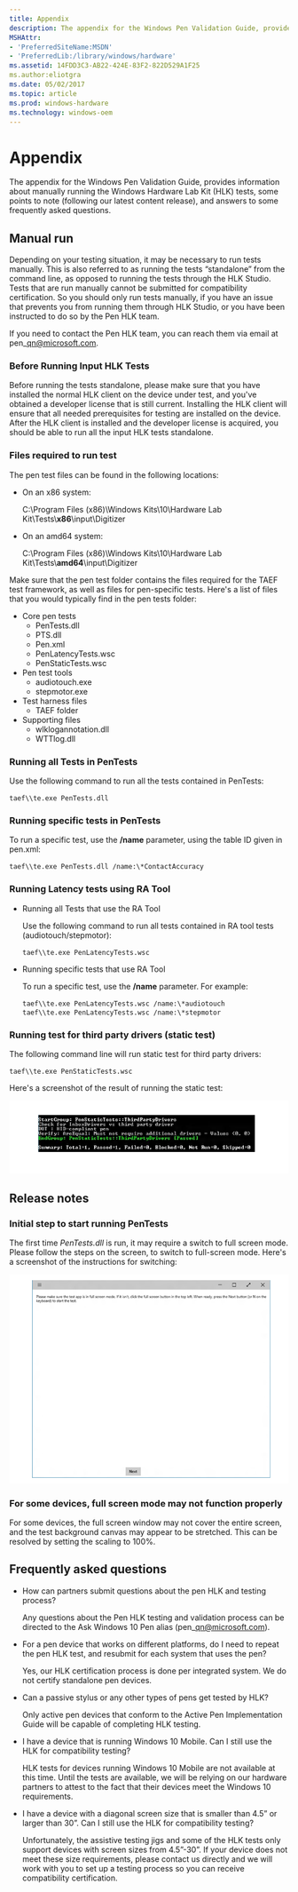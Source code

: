 ```yaml
---
title: Appendix
description: The appendix for the Windows Pen Validation Guide, provides information about manually running the Windows Hardware Lab Kit (HLK) tests, some points to note (following our latest content release), and answers to some frequently asked questions.
MSHAttr:
- 'PreferredSiteName:MSDN'
- 'PreferredLib:/library/windows/hardware'
ms.assetid: 14FDD3C3-AB22-424E-83F2-822D529A1F25
ms.author:eliotgra
ms.date: 05/02/2017
ms.topic: article
ms.prod: windows-hardware
ms.technology: windows-oem
---
```


# Appendix


The appendix for the Windows Pen Validation Guide, provides information about manually running the Windows Hardware Lab Kit (HLK) tests, some points to note (following our latest content release), and answers to some frequently asked questions.

## Manual run


Depending on your testing situation, it may be necessary to run tests manually. This is also referred to as running the tests “standalone” from the command line, as opposed to running the tests through the HLK Studio. Tests that are run manually cannot be submitted for compatibility certification. So you should only run tests manually, if you have an issue that prevents you from running them through HLK Studio, or you have been instructed to do so by the Pen HLK team.

If you need to contact the Pen HLK team, you can reach them via email at pen\_qn@microsoft.com.

### Before Running Input HLK Tests

Before running the tests standalone, please make sure that you have installed the normal HLK client on the device under test, and you've obtained a developer license that is still current. Installing the HLK client will ensure that all needed prerequisites for testing are installed on the device. After the HLK client is installed and the developer license is acquired, you should be able to run all the input HLK tests standalone.

### Files required to run test

The pen test files can be found in the following locations:

-   On an x86 system:
    
    C:\\Program Files (x86)\\Windows Kits\\10\\Hardware Lab Kit\\Tests\\**x86**\\input\\Digitizer
-   On an amd64 system:
    
    C:\\Program Files (x86)\\Windows Kits\\10\\Hardware Lab Kit\\Tests\\**amd64**\\input\\Digitizer

Make sure that the pen test folder contains the files required for the TAEF test framework, as well as files for pen-specific tests. Here's a list of files that you would typically find in the pen tests folder:

-   Core pen tests
    + PenTests.dll
    + PTS.dll
    + Pen.xml
    + PenLatencyTests.wsc
    + PenStaticTests.wsc
-   Pen test tools
    + audiotouch.exe
    + stepmotor.exe
-   Test harness files
    + TAEF folder
-   Supporting files
    + wlklogannotation.dll
    + WTTlog.dll

### Running all Tests in PenTests

Use the following command to run all the tests contained in PenTests:
```
taef\\te.exe PenTests.dll
```
### Running specific tests in PenTests

To run a specific test, use the **/name** parameter, using the table ID given in pen.xml:
```
taef\\te.exe PenTests.dll /name:\*ContactAccuracy
```
### Running Latency tests using RA Tool

- Running all Tests that use the RA Tool

  Use the following command to run all tests contained in RA tool tests (audiotouch/stepmotor):
  ```
  taef\\te.exe PenLatencyTests.wsc
  ```
- Running specific tests that use RA Tool

  To run a specific test, use the **/name** parameter. For example:
  ```
  taef\\te.exe PenLatencyTests.wsc /name:\*audiotouch
  taef\\te.exe PenLatencyTests.wsc /name:\*stepmotor
  ```
### Running test for third party drivers (static test)

The following command line will run static test for third party drivers:
```
taef\\te.exe PenStaticTests.wsc
```
Here's a screenshot of the result of running the static test:

![screenshot showing the result of running the static test for third party drivers.](../images/pen-test-3rdparty.png)

## Release notes


### Initial step to start running PenTests

The first time *PenTests.dll* is run, it may require a switch to full screen mode. Please follow the steps on the screen, to switch to full-screen mode. Here's a screenshot of the instructions for switching:

![screenshot of instructions for switching to full screen mode.](../images/pen-test-fullscreen.png)

### For some devices, full screen mode may not function properly

For some devices, the full screen window may not cover the entire screen, and the test background canvas may appear to be stretched. This can be resolved by setting the scaling to 100%.

## Frequently asked questions


-   How can partners submit questions about the pen HLK and testing process?
    
    Any questions about the Pen HLK testing and validation process can be directed to the Ask Windows 10 Pen alias (pen\_qn@microsoft.com).
-   For a pen device that works on different platforms, do I need to repeat the pen HLK test, and resubmit for each system that uses the pen?
    
    Yes, our HLK certification process is done per integrated system. We do not certify standalone pen devices.
-   Can a passive stylus or any other types of pens get tested by HLK?
    
    Only active pen devices that conform to the Active Pen Implementation Guide will be capable of completing HLK testing.
-   I have a device that is running Windows 10 Mobile. Can I still use the HLK for compatibility testing?
    
    HLK tests for devices running Windows 10 Mobile are not available at this time. Until the tests are available, we will be relying on our hardware partners to attest to the fact that their devices meet the Windows 10 requirements.
-   I have a device with a diagonal screen size that is smaller than 4.5” or larger than 30”. Can I still use the HLK for compatibility testing?
    
    Unfortunately, the assistive testing jigs and some of the HLK tests only support devices with screen sizes from 4.5”-30”. If your device does not meet these size requirements, please contact us directly and we will work with you to set up a testing process so you can receive compatibility certification.
